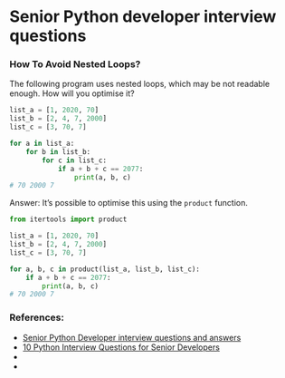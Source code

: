 # Senior Python developer interview questions
### How To Avoid Nested Loops?
The following program uses nested loops, which may be not readable enough. How will you optimise it?
```python
list_a = [1, 2020, 70]
list_b = [2, 4, 7, 2000]
list_c = [3, 70, 7]

for a in list_a:
    for b in list_b:
        for c in list_c:
            if a + b + c == 2077:
                print(a, b, c)
# 70 2000 7
```
Answer:
It’s possible to optimise this using the `product` function.
```python
from itertools import product

list_a = [1, 2020, 70]
list_b = [2, 4, 7, 2000]
list_c = [3, 70, 7]

for a, b, c in product(list_a, list_b, list_c):
    if a + b + c == 2077:
        print(a, b, c)
# 70 2000 7
```



### References:
- [Senior Python Developer interview questions and answers](https://resources.workable.com/senior-python-developer-interview-questions)
- [10 Python Interview Questions for Senior Developers](https://medium.com/techtofreedom/10-python-interview-questions-for-senior-developers-4fefe773719a)
- []()
- []()
